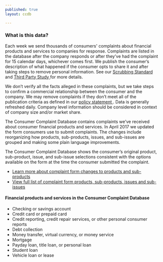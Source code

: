 ```yaml
---
published: true
layout: ccdb

---
```


### What is this data?

Each week we send thousands of consumers' complaints about financial products and services to companies for response. Complaints are listed in the database after the company responds or after they’ve had the complaint for 15 calendar days, whichever comes first. We publish the consumer’s description of what happened if the consumer opts to share it and after taking steps to remove personal information. See our
<a class="icon-link icon-link__pdf icon-link__no-wrap" href="http://files.consumerfinance.gov/a/assets/201503_cfpb_Narrative-Scrubbing-Standard.pdf">
    <span class="icon-link_text">Scrubbing Standard</span>
</a> and
<a class="icon-link icon-link__pdf icon-link__no-wrap" href="http://files.consumerfinance.gov/f/201509_cfpb_evaluation-of-narrative-scrubbing-standard-and-process.pdf">
    <span class="icon-link_text">Third Party Study</span>
</a> for more details.

We don’t verify all the facts alleged in these complaints, but we take steps to confirm a commercial relationship between the consumer and the company. We may remove complaints if they don’t meet all of the publication criteria as defined in our
<a class="icon-link icon-link__pdf icon-link__no-wrap" href="http://files.consumerfinance.gov/f/201303_cfpb_Final-Policy-Statement-Disclosure-of-Consumer-Complaint-Data.pdf">
    <span class="icon-link_text">policy statement</span>
</a>. Data is generally refreshed daily. Company level information should be considered in context of company size and/or market share.

The Consumer Complaint Database contains complaints we’ve received about consumer financial products and services. In April 2017 we updated the form consumers use to submit complaints. The changes include reorganizing how products, sub-products, issues, and sub-issues are grouped and making some plain language improvements.

The Consumer Complaint Database shows the consumer’s original product, sub-product, issue, and sub-issue selections consistent with the options available on the form at the time the consumer submitted the complaint.

<ul class="list list__links">
  <li class="list_item">
    <a class="icon-link icon-link__pdf icon-link__no-wrap" href="http://files.consumerfinance.gov/f/documents/201704_cfpb_Summary_of_Product_and_Sub-product_Changes.pdf">
      <span class="icon-link_text">Learn more about complaint form changes to products and sub-products</span>
    </a>
  </li>
  <li class="list_item">
    <a class="icon-link icon-link__pdf icon-link__no-wrap" href="http://files.consumerfinance.gov/f/documents/201704_cfpb_Consumer_Complaint_Form_Product_and_Issue_Options.pdf">
      <span class="icon-link_text">View full list of complaint form products, sub-products, issues and sub-issues</span>
    </a>
  </li>
</ul>

#### Financial products and services in the Consumer Complaint Database

- Checking or savings account
- Credit card or prepaid card
- Credit reporting, credit repair services, or other personal consumer reports
- Debt collection
- Money transfer, virtual currency, or money service
- Mortgage
- Payday loan, title loan, or personal loan
- Student loan
- Vehicle loan or lease

<body id="overview"></body>
